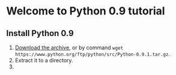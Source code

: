 # Welcome to Python 0.9 tutorial

## Install Python 0.9

1. [Download the archive](https://www.python.org/ftp/python/src/Python-0.9.1.tar.gz), or by command `wget https://www.python.org/ftp/python/src/Python-0.9.1.tar.gz`.
2. Extract it to a directory.
3. 
